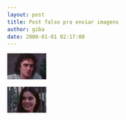 ```yaml
---
layout: post
title: Post falso pra enviar imagens
author: giba
date: 2000-01-01 02:17:00
---
```

![](/uploads/inv-werner.jpg)

![](/uploads/inv-luciene.jpg)